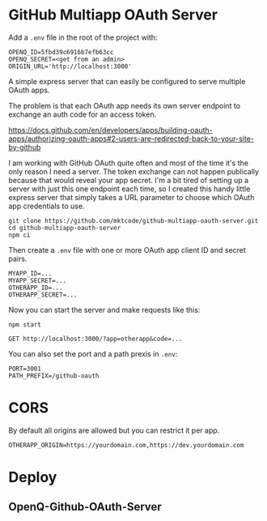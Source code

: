 # GitHub Multiapp OAuth Server

Add a `.env` file in the root of the project with:

```
OPENQ_ID=5fbd39c6916b7efb63cc
OPENQ_SECRET=<get from an admin>
ORIGIN_URL='http://localhost:3000'
```  

A simple express server that can easily be configured to serve multiple OAuth apps.

The problem is that each OAuth app needs its own server endpoint to exchange an auth code for an access token.

https://docs.github.com/en/developers/apps/building-oauth-apps/authorizing-oauth-apps#2-users-are-redirected-back-to-your-site-by-github

I am working with GitHub OAuth quite often and most of the time it's the only reason I need a server. The token exchange can not happen publically because that would reveal your app secret. I'm a bit tired of setting up a server with just this one endpoint each time, so I created this handy little express server that simply takes a URL parameter to choose which OAuth app credentials to use.

```
git clone https://github.com/mktcode/github-multiapp-oauth-server.git
cd github-multiapp-oauth-server
npm ci
```

Then create a `.env` file with one or more OAuth app client ID and secret pairs.

```
MYAPP_ID=...
MYAPP_SECRET=...
OTHERAPP_ID=...
OTHERAPP_SECRET=...
```

Now you can start the server and make requests like this:

```
npm start
```

```
GET http://localhost:3000/?app=otherapp&code=...
```

You can also set the port and a path prexis in `.env`:

```
PORT=3001
PATH_PREFIX=/github-oauth
```

# CORS

By default all origins are allowed but you can restrict it per app.

```
OTHERAPP_ORIGIN=https://yourdomain.com,https://dev.yourdomain.com
```

# Deploy

## OpenQ-Github-OAuth-Server